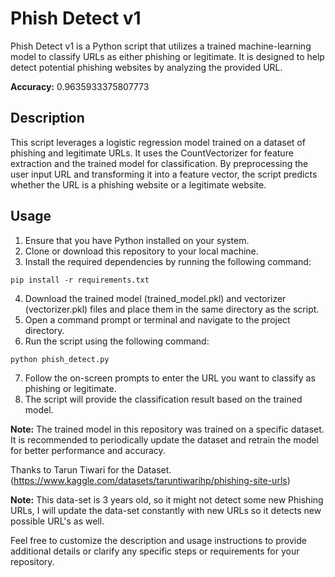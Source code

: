 # Phish Detect v1

Phish Detect v1 is a Python script that utilizes a trained machine-learning model to classify URLs as either phishing or legitimate. It is designed to help detect potential phishing websites by analyzing the provided URL.

<b>Accuracy:</b> 0.9635933375807773

## Description
This script leverages a logistic regression model trained on a dataset of phishing and legitimate URLs. It uses the CountVectorizer for feature extraction and the trained model for classification. By preprocessing the user input URL and transforming it into a feature vector, the script predicts whether the URL is a phishing website or a legitimate website.

## Usage

1. Ensure that you have Python installed on your system.
2. Clone or download this repository to your local machine.
3. Install the required dependencies by running the following command:

```pip install -r requirements.txt```

4. Download the trained model (trained_model.pkl) and vectorizer (vectorizer.pkl) files and place them in the same directory as the script.
5. Open a command prompt or terminal and navigate to the project directory.
6. Run the script using the following command:

```python phish_detect.py```

7. Follow the on-screen prompts to enter the URL you want to classify as phishing or legitimate.
8. The script will provide the classification result based on the trained model.

<b>Note:</b> The trained model in this repository was trained on a specific dataset. It is recommended to periodically update the dataset and retrain the model for better performance and accuracy.

Thanks to Tarun Tiwari for the Dataset. (https://www.kaggle.com/datasets/taruntiwarihp/phishing-site-urls)

<b>Note:</b> This data-set is 3 years old, so it might not detect some new Phishing URLs, I will update the data-set constantly with new URLs so it detects new possible URL's as well.

Feel free to customize the description and usage instructions to provide additional details or clarify any specific steps or requirements for your repository.
